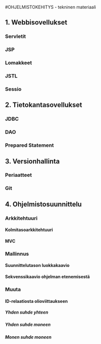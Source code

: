 #OHJELMISTOKEHITYS - tekninen materiaali

## 1. Webbisovellukset

### Servletit
### JSP
### Lomakkeet
### JSTL
### Sessio

## 2. Tietokantasovellukset

### JDBC
### DAO
### Prepared Statement

## 3. Versionhallinta

### Periaatteet
### Git

## 4. Ohjelmistosuunnittelu

### Arkkitehtuuri

#### Kolmitasoarkkitehtuuri

#### MVC

### Mallinnus

#### Suunnittelutason luokkakaavio

#### Sekvenssikaavio ohjelman etenemisestä

### Muuta

#### ID-relaatiosta olioviittaukseen

##### Yhden suhde yhteen

##### Yhden suhde moneen

##### Monen suhde moneen

